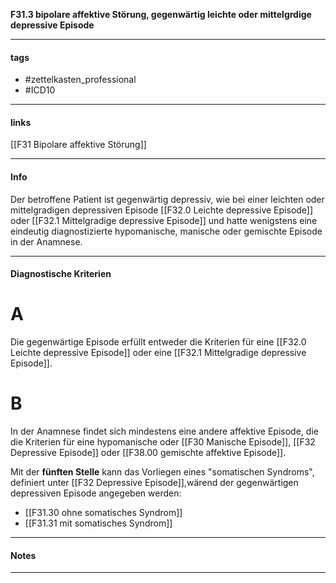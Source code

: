 __F31.3 bipolare affektive Störung, gegenwärtig leichte oder mittelgrdige depressive Episode__

___________________________________________
#### tags

- #zettelkasten_professional
- #ICD10 
___________________________________________
#### links

[[F31 Bipolare affektive Störung]]

___________________________________________
#### Info
Der betroffene Patient ist gegenwärtig depressiv, wie bei einer leichten oder mittelgradigen depressiven Episode [[F32.0 Leichte depressive Episode]] oder [[F32.1 Mittelgradige depressive Episode]] und hatte wenigstens eine eindeutig diagnostizierte hypomanische, manische oder gemischte Episode in der Anamnese.
___________________________________________
#### Diagnostische Kriterien

# A
Die gegenwärtige Episode erfüllt entweder die Kriterien für eine [[F32.0 Leichte depressive Episode]] oder eine [[F32.1 Mittelgradige depressive Episode]].

# B
In der Anamnese findet sich mindestens eine andere affektive Episode, die die Kriterien für eine hypomanische oder [[F30 Manische Episode]], [[F32 Depressive Episode]] oder [[F38.00 gemischte affektive Episode]].

Mit der __fünften Stelle__ kann das Vorliegen eines "somatischen Syndroms", definiert unter [[F32 Depressive Episode]],wärend der gegenwärtigen depressiven Episode angegeben werden:
- [[F31.30 ohne somatisches Syndrom]]
- [[F31.31 mit somatisches Syndrom]]
___________________________________________
#### Notes

___________________________________________

